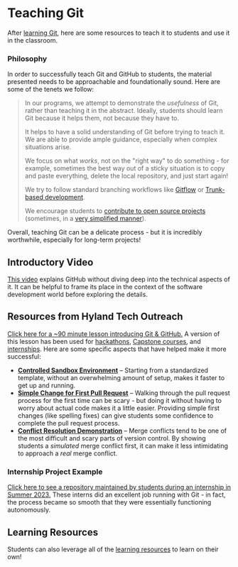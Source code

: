 # Teaching Git
After [learning Git](LearningGit.md), here are some resources to teach it to students and use it in the classroom.

### Philosophy
In order to successfully teach Git and GitHub to students, the material presented needs to be approachable and foundationally sound. Here are some of the tenets we follow:

>In our programs, we attempt to demonstrate the _usefulness_ of Git, rather than teaching it in the abstract. Ideally, students should learn Git because it helps them, not because they have to.
>
>It helps to have a solid understanding of Git before trying to teach it. We are able to provide ample guidance, especially when complex situations arise.
>
>We focus on what _works_, not on the "right way" to do something - for example, sometimes the best way out of a sticky situation is to copy and paste everything, delete the local repository, and just start again!
>
>We try to follow standard branching workflows like [Gitflow](https://www.atlassian.com/git/tutorials/comparing-workflows/gitflow-workflow) or [Trunk-based development](https://www.atlassian.com/continuous-delivery/continuous-integration/trunk-based-development).
>
>We encourage students to [contribute to open source projects](https://docs.github.com/en/get-started/exploring-projects-on-github/contributing-to-a-project) (sometimes, in a [very simplified manner](https://github.com/firstcontributions/first-contributions?tab=readme-ov-file#first-contributions)).

Overall, teaching Git can be a delicate process - but it is incredibly worthwhile, especially for long-term projects!

## Introductory Video
[This video](https://www.youtube.com/watch?v=w3jLJU7DT5E) explains GitHub without diving deep into the technical aspects of it. It can be helpful to frame its place in the context of the software development world before exploring the details.  

## Resources from Hyland Tech Outreach
[Click here for a ~90 minute lesson introducing Git & GitHub.](https://github.com/hytechclub/capstone/blob/master/GitHubLesson/README.md#git--github) A version of this lesson has been used for [hackathons](https://hylandtechoutreach.github.io/hackathon/), [Capstone courses](https://hylandtechclub.com/capstone/), and [internships](https://hylandtechoutreach.github.io/peeke-internship-2023/). Here are some specific aspects that have helped make it more successful:

- [**Controlled Sandbox Environment**](https://github.com/hto-projects/gitflow-template) – Starting from a standardized template, without an overwhelming amount of setup, makes it faster to get up and running.
- [**Simple Change for First Pull Request**](https://hylandtechclub.com/capstone/GitHubLesson/PullRequestFollowAlong.html) – Walking through the pull request process for the first time can be scary - but doing it without having to worry about actual code makes it a little easier. Providing simple first changes (like spelling fixes) can give students some confidence to complete the pull request process.
- [**Conflict Resolution Demonstration**](https://hylandtechclub.com/capstone/GitHubLesson/MergeChanges.html) – Merge conflicts tend to be one of the most difficult and scary parts of version control. By showing students a _simulated_ merge conflict first, it can make it less intimidating to approach a _real_ merge conflict.

### Internship Project Example
[Click here to see a repository maintained by students during an internship in Summer 2023.](https://github.com/hto-projects/friendivia) These interns did an excellent job running with Git - in fact, the process became so smooth that they were essentially functioning autonomously.

## Learning Resources
Students can also leverage all of the [learning resources](LearningGit.md) to learn on their own!
